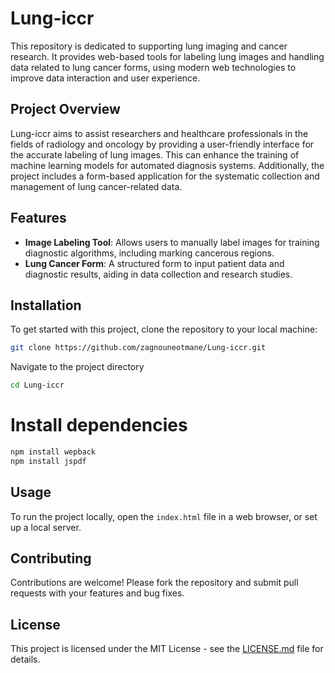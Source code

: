 
# Lung-iccr

This repository is dedicated to supporting lung imaging and cancer research. It provides web-based tools for labeling lung images and handling data related to lung cancer forms, using modern web technologies to improve data interaction and user experience.

## Project Overview

Lung-iccr aims to assist researchers and healthcare professionals in the fields of radiology and oncology by providing a user-friendly interface for the accurate labeling of lung images. This can enhance the training of machine learning models for automated diagnosis systems. Additionally, the project includes a form-based application for the systematic collection and management of lung cancer-related data.

## Features

- **Image Labeling Tool**: Allows users to manually label images for training diagnostic algorithms, including marking cancerous regions.
- **Lung Cancer Form**: A structured form to input patient data and diagnostic results, aiding in data collection and research studies.

## Installation

To get started with this project, clone the repository to your local machine:

```bash
git clone https://github.com/zagnouneotmane/Lung-iccr.git
```
Navigate to the project directory
```bash
cd Lung-iccr
```
# Install dependencies
```bash
npm install wepback
npm install jspdf
```
## Usage

To run the project locally, open the `index.html` file in a web browser, or set up a local server.

## Contributing

Contributions are welcome! Please fork the repository and submit pull requests with your features and bug fixes.

## License

This project is licensed under the MIT License - see the [LICENSE.md](LICENSE.md) file for details.
